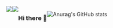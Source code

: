 <div style="display:flex; flex-direction:row;">
    <a href="https://velog.io/@coding_cat">
        <img src="https://img.shields.io/badge/velog-20C997?style=flat-square&logo=v&logoColor=white">
    </a>
    <a href="mailto:jongkweanlee@gmail.com">
        <img src="https://img.shields.io/badge/jongkweanlee@gmail.com-EA4335?style=flat-square&logo=gmail&logoColor=white">
    </a>



### Hi there 👋
![Anurag's GitHub stats](https://github-readme-stats.vercel.app/api?username=jongkweanlee&show_icons=true&theme=aura_dark)
